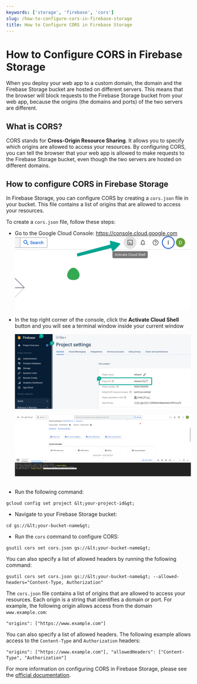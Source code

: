 ```yaml
---
keywords: ['storage', 'firebase', 'cors']
slug: /how-to-configure-cors-in-firebase-storage
title: How to Configure CORS in Firebase Storage
---
```

# How to Configure CORS in Firebase Storage

When you deploy your web app to a custom domain, the domain and the Firebase Storage bucket are hosted on different servers. This means that the browser will block requests to the Firebase Storage bucket from your web app, because the origins (the domains and ports) of the two servers are different.

## What is CORS?

CORS stands for **Cross-Origin Resource Sharing**. It allows you to specify which origins are allowed to access your resources. By configuring CORS, you can tell the browser that your web app is allowed to make requests to the Firebase Storage bucket, even though the two servers are hosted on different domains.

## How to configure CORS in Firebase Storage

In Firebase Storage, you can configure CORS by creating a `cors.json` file in your bucket. This file contains a list of origins that are allowed to access your resources.

To create a `cors.json` file, follow these steps:

- Go to the Google Cloud Console: https://console.cloud.google.com​
    ![](../assets/20250430121203371000.png)

- In the top right corner of the console, click the **Activate Cloud Shell** button and you will see a terminal window inside your current window​

    ![](../assets/20250430121203619318.png)

    ![](../assets/20250430121203911156.png)
​

- Run the following command:

```
gcloud config set project &lt;your-project-id&gt;
```

- Navigate to your Firebase Storage bucket:

```
cd gs://&lt;your-bucket-name&gt;
```

- Run the `cors` command to configure CORS:

```
gsutil cors set cors.json gs://&lt;your-bucket-name&gt;
```

You can also specify a list of allowed headers by running the following command:

```
gsutil cors set cors.json gs://&lt;your-bucket-name&gt; --allowed-headers="Content-Type, Authorization"
```

The `cors.json` file contains a list of origins that are allowed to access your resources. Each origin is a string that identifies a domain or port. For example, the following origin allows access from the domain `www.example.com`:

```
"origins": ["https://www.example.com"]
```

You can also specify a list of allowed headers. The following example allows access to the `Content-Type` and `Authorization` headers:

```
"origins": ["https://www.example.com"], "allowedHeaders": ["Content-Type", "Authorization"]
```

For more information on configuring CORS in Firebase Storage, please see the [official documentation](https://firebase.google.com/docs/storage/web/download-files#cors_configuration).



